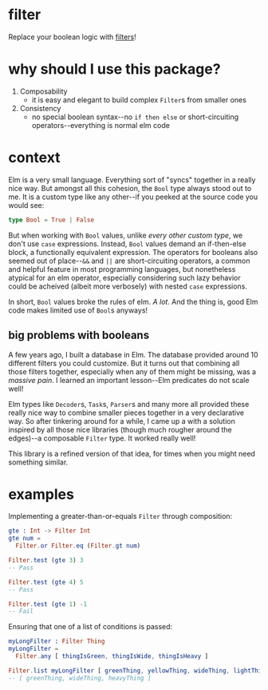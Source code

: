 # filter
Replace your boolean logic with [filters](https://package.elm-lang.org/packages/red-g/filter/latest/Filter)!

# why should I use this package?
1. Composability
   * it is easy and elegant to build complex `Filter`s from smaller ones
2. Consistency
   * no special boolean syntax--no `if then else` or short-circuiting operators--everything is normal elm code
# context
Elm is a very small language. Everything sort of "syncs" together in a really nice way.
But amongst all this cohesion, the `Bool` type always stood out to me.
It is a custom type like any other--if you peeked at the source code you would see:
```elm
type Bool = True | False
```
But when working with `Bool` values, unlike *every other custom type*, we don't use `case` expressions.
Instead, `Bool` values demand an if-then-else block, a functionally equivalent expression.
The operators for booleans also seemed out of place--`&&` and `||` are short-circuiting operators,
a common and helpful feature in most programming languages, but nonetheless atypical for an elm operator,
especially considering such lazy behavior could be acheived (albeit more verbosely) with nested `case` expressions.

In short, `Bool` values broke the rules of elm. *A lot*.
And the thing is, good Elm code makes limited use of `Bool`s anyways!
## big problems with booleans
A few years ago, I built a database in Elm. The database provided around 10 different filters you could customize.
But it turns out that combining all those filters together, especially when any of them might be missing, was a *massive pain*.
I learned an important lesson--Elm predicates do not scale well!

Elm types like `Decoder`s, `Task`s, `Parser`s and many more all provided these really nice way to combine smaller pieces together in a very declarative way.
So after tinkering around for a while, I came up a with a solution inspired by all those nice libraries (though much rougher around the edges)--a composable `Filter` type.
It worked really well!

This library is a refined version of that idea, for times when you might need something similar.
# examples
Implementing a greater-than-or-equals `Filter` through composition:
```elm
gte : Int -> Filter Int
gte num =
  Filter.or Filter.eq (Filter.gt num)

Filter.test (gte 3) 3
-- Pass

Filter.test (gte 4) 5
-- Pass

Filter.test (gte 1) -1
-- Fail
```

Ensuring that one of a list of conditions is passed:
```elm
myLongFilter : Filter Thing
myLongFilter =
  Filter.any [ thingIsGreen, thingIsWide, thingIsHeavy ]

Filter.list myLongFilter [ greenThing, yellowThing, wideThing, lightThing, heavyThing ]
-- [ greenThing, wideThing, heavyThing ]
```
